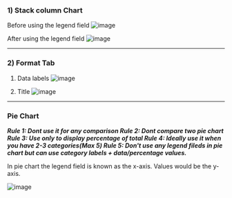 ### 1) Stack column Chart
Before using the legend field
![image](https://user-images.githubusercontent.com/52828894/190349946-c49521e2-f284-41e3-8273-f275a6f58d7d.png)

After using the legend field
![image](https://user-images.githubusercontent.com/52828894/190456839-e00eaa0a-dd2b-485e-bccd-948e41ce1d1b.png)

---
### 2) Format Tab
1. Data labels
![image](https://user-images.githubusercontent.com/52828894/190459599-8a8157b3-03a2-40bc-bd66-916468eca57a.png)

2. Title
![image](https://user-images.githubusercontent.com/52828894/190459800-48065f5a-8d7c-4279-a1dc-4e33bc9cc20c.png)

---
### Pie Chart

***Rule 1: Dont use it for any comparison
Rule 2: Dont compare two pie chart
Rule 3: Use only to display percentage of total
Rule 4: Ideally use it when you have 2-3 categories(Max 5)
Rule 5: Don't use any legend fileds in pie chart but can use category labels + data/percentage values.***

In pie chart the legend field is known as the x-axis. Values would be the y-axis.

![image](https://user-images.githubusercontent.com/52828894/190466262-bb866180-6d4e-4f63-be66-0588cdcf9b2d.png)


